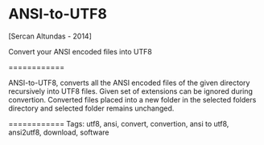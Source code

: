 ANSI-to-UTF8
============

[Sercan Altundas - 2014]

Convert your ANSI encoded files into UTF8

============

ANSI-to-UTF8, converts all the ANSI encoded files of the given directory recursively into UTF8 files.
Given set of extensions can be ignored during convertion.
Converted files placed into a new folder in the selected folders directory and selected folder remains unchanged.

============
Tags: utf8, ansi, convert, convertion, ansi to utf8, ansi2utf8, download, software
